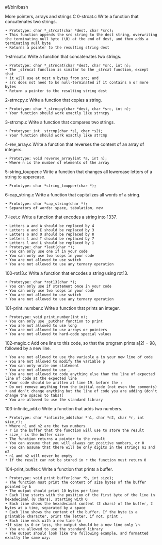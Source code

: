 #!/bin/bash

More pointers, arrays and strings
C
0-strcat.c
Write a function that concatenates two strings.

	• Prototype: char *_strcat(char *dest, char *src);
	• This function appends the src string to the dest string, overwriting the terminating null byte (\0) at the end of dest, and then adds a terminating null byte
	• Returns a pointer to the resulting string dest

1-strncat.c
Write a function that concatenates two strings.

	• Prototype: char *_strncat(char *dest, char *src, int n);
	• The _strncat function is similar to the _strcat function, except that
	• it will use at most n bytes from src; and
	• src does not need to be null-terminated if it contains n or more bytes
	• Return a pointer to the resulting string dest

2-strncpy.c
Write a function that copies a string.

	• Prototype: char *_strncpy(char *dest, char *src, int n);
	• Your function should work exactly like strncpy

3-strcmp.c
Write a function that compares two strings.

	• Prototype: int _strcmp(char *s1, char *s2);
	• Your function should work exactly like strcmp

4-rev_array.c
Write a function that reverses the content of an array of integers.

	• Prototype: void reverse_array(int *a, int n);
	• Where n is the number of elements of the array

5-string_toupper.c
Write a function that changes all lowercase letters of a string to uppercase.

	• Prototype: char *string_toupper(char *);


6-cap_string.c
Write a function that capitalizes all words of a string.

	• Prototype: char *cap_string(char *);
	• Separators of words: space, tabulation, new

7-leet.c
Write a function that encodes a string into 1337.

	• Letters a and A should be replaced by 4
	• Letters e and E should be replaced by 3
	• Letters o and O should be replaced by 0
	• Letters t and T should be replaced by 7
	• Letters l and L should be replaced by 1
	• Prototype: char *leet(char *);
	• You can only use one if in your code
	• You can only use two loops in your code
	• You are not allowed to use switch
	• You are not allowed to use any ternary operation

100-rot13.c
Write a function that encodes a string using rot13.

	• Prototype: char *rot13(char *);
	• You can only use if statement once in your code
	• You can only use two loops in your code
	• You are not allowed to use switch
	• You are not allowed to use any ternary operation

101-print_number.c
Write a function that prints an integer.

	• Prototype: void print_number(int n);
	• You can only use _putchar function to print
	• You are not allowed to use long
	• You are not allowed to use arrays or pointers
	• You are not allowed to hard-code special values

102-magic.c
Add one line to this code, so that the program prints a[2] = 98, followed by a new line.

	• You are not allowed to use the variable a in your new line of code
	• You are not allowed to modify the variable p
	• You can only write one statement
	• You are not allowed to use ,
	• You are not allowed to code anything else than the line of expected line of code at the expected line
	• Your code should be written at line 19, before the ;
	• Do not remove anything from the initial code (not even the comments)
	• and don’t change anything but the line of code you are adding (don’t change the spaces to tabs!)
	• You are allowed to use the standard library

103-infinite_add.c
Write a function that adds two numbers.

	• Prototype: char *infinite_add(char *n1, char *n2, char *r, int size_r);
	• Where n1 and n2 are the two numbers
	• r is the buffer that the function will use to store the result
	• size_r is the buffer size
	• The function returns a pointer to the result
	• You can assume that you will always get positive numbers, or 0
	• You can assume that there will be only digits in the strings n1 and n2
	• n1 and n2 will never be empty
	• If the result can not be stored in r the function must return 0

104-print_buffer.c
Write a function that prints a buffer.

	• Prototype: void print_buffer(char *b, int size);
	• The function must print the content of size bytes of the buffer pointed by b
	• The output should print 10 bytes per line
	• Each line starts with the position of the first byte of the line in hexadecimal (8 chars), starting with 0
	• Each line shows the hexadecimal content (2 chars) of the buffer, 2 bytes at a time, separated by a space
	• Each line shows the content of the buffer. If the byte is a printable character, print the letter, if not, print .
	• Each line ends with a new line \n
	•If size is 0 or less, the output should be a new line only \n
	• You are allowed to use the standard library
	• The output should look like the following example, and formatted exactly the same way:
